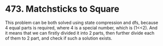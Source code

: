 # 473. Matchsticks to Square

This problem can be both solved using state compression and dfs, because 4 equal parts is required, where 4 is a special number, which is (1<<2). And it means that we can firstly divided it into 2 parts, then further divide each of them to 2 part, and check if such a solution exists.